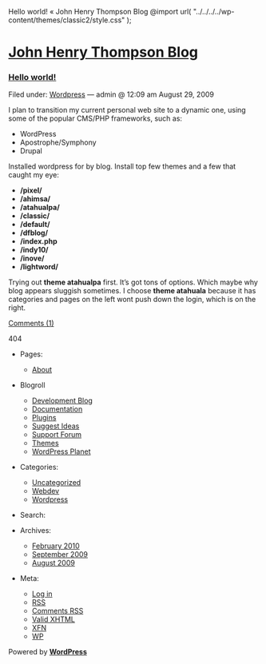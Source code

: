  Hello world! « John Henry Thompson Blog @import url( "../../../../wp-content/themes/classic2/style.css" );                

[John Henry Thompson Blog](../../../../index.md)
==================================================

### [Hello world!](index.md)

Filed under: [Wordpress](../../../../category/wordpress/index.html "View all posts in Wordpress") — admin @ 12:09 am August 29, 2009

I plan to transition my current personal web site to a dynamic one, using some of the popular CMS/PHP frameworks, such as:

*   WordPress
*   Apostrophe/Symphony
*   Drupal

Installed wordpress for by blog. Install top few themes and a few that caught my eye:

*   **/pixel/**
*   **/ahimsa/**
*   **/atahualpa/**
*   **/classic/**
*   **/default/**
*   **/dfblog/**
*   **/index.php**
*   **/indy10/**
*   **/inove/**
*   **/lightword/**

Trying out **theme atahualpa** first. It’s got tons of options. Which maybe why blog appears sluggish sometimes. I choose **theme atahuala** because it has categories and pages on the left wont push down the login, which is on the right.

[Comments (1)](#comments "Comment on Hello world!")

404

*   Pages:
    *   [About](../../../../about/index.html "About")
*   Blogroll
    *   [Development Blog](http://wordpress.org/development/)
    *   [Documentation](http://codex.wordpress.org/)
    *   [Plugins](http://wordpress.org/extend/plugins/)
    *   [Suggest Ideas](http://wordpress.org/extend/ideas/)
    *   [Support Forum](http://wordpress.org/support/)
    *   [Themes](http://wordpress.org/extend/themes/)
    *   [WordPress Planet](http://planet.wordpress.org/)
*   Categories:
    *   [Uncategorized](../../../../category/uncategorized/index.html "View all posts filed under Uncategorized")
    *   [Webdev](../../../../category/webdev/index.html "View all posts filed under Webdev")
    *   [Wordpress](../../../../category/wordpress/index.html "View all posts filed under Wordpress")
*   Search:
    
      
    
*   Archives:
    *   [February 2010](../../../../2010/02/index.html "February 2010")
    *   [September 2009](../../../09/index.html "September 2009")
    *   [August 2009](../../index.html "August 2009")
*   Meta:
    *   [Log in](../../../../wp-login.php.md)
    *   [RSS](../../../../feed/index.rss "Syndicate this site using RSS")
    *   [Comments RSS](../../../../comments/feed/index.rss "The latest comments to all posts in RSS")
    *   [Valid XHTML](http://validator.w3.org/check/referer "This page validates as XHTML 1.0 Transitional")
    *   [XFN](http://gmpg.org/xfn/)
    *   [WP](http://wordpress.org/ "Powered by WordPress, state-of-the-art semantic personal publishing platform.")

Powered by [**WordPress**](http://wordpress.org/ "Powered by WordPress, state-of-the-art semantic personal publishing platform.")